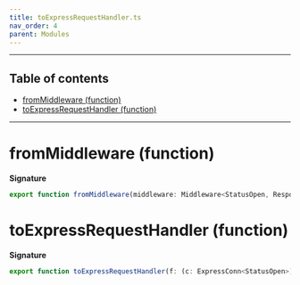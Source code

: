 ```yaml
---
title: toExpressRequestHandler.ts
nav_order: 4
parent: Modules
---
```


---

<h2 class="text-delta">Table of contents</h2>

- [fromMiddleware (function)](#frommiddleware-function)
- [toExpressRequestHandler (function)](#toexpressrequesthandler-function)

---

# fromMiddleware (function)

**Signature**

```ts
export function fromMiddleware(middleware: Middleware<StatusOpen, ResponseEnded, never, void>): express.RequestHandler { ... }
```

# toExpressRequestHandler (function)

**Signature**

```ts
export function toExpressRequestHandler(f: (c: ExpressConn<StatusOpen>) => Task<void>): express.RequestHandler { ... }
```
